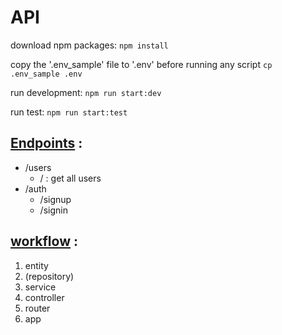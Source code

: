 # API
download npm packages:
`npm install`

copy the '.env_sample' file to '.env' before running any script
`cp .env_sample .env`

run development:
`npm run start:dev`

run test:
`npm run start:test`

## <u>Endpoints</u> :
- /users
    - / : get all users
- /auth
  - /signup
  - /signin

## <u>workflow</u> :
1. entity
2. (repository)
3. service
4. controller
5. router
6. app
